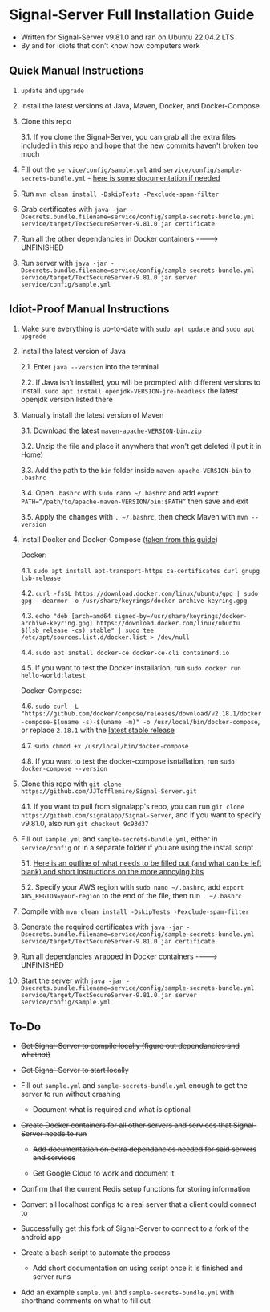 Signal-Server Full Installation Guide
=================

- Written for Signal-Server v9.81.0 and ran on Ubuntu 22.04.2 LTS
- By and for idiots that don’t know how computers work

Quick Manual Instructions
-----------------

1. `update` and `upgrade`

2. Install the latest versions of Java, Maven, Docker, and Docker-Compose

3. Clone this repo

    3.1. If you clone the Signal-Server, you can grab all the extra files included in this repo and hope that the new commits haven't broken too much

4. Fill out the `service/config/sample.yml` and `service/config/sample-secrets-bundle.yml` - [here is some documentation if needed](sample-yml-config-documentation.md)

5. Run `mvn clean install -DskipTests -Pexclude-spam-filter`

6. Grab certificates with `java -jar -Dsecrets.bundle.filename=service/config/sample-secrets-bundle.yml service/target/TextSecureServer-9.81.0.jar certificate`

7. Run all the other dependancies in Docker containers ----> UNFINISHED

8. Run server with `java -jar -Dsecrets.bundle.filename=service/config/sample-secrets-bundle.yml service/target/TextSecureServer-9.81.0.jar server service/config/sample.yml`

Idiot-Proof Manual Instructions
-----------------

1. Make sure everything is up-to-date with `sudo apt update` and `sudo apt upgrade`

2. Install the latest version of Java

    2.1. Enter `java --version` into the terminal

    2.2. If Java isn’t installed, you will be prompted with different versions to install. `sudo apt install openjdk-VERSION-jre-headless` the latest openjdk version listed there

3. Manually install the latest version of Maven

    3.1. [Download the latest `maven-apache-VERSION-bin.zip`](https://maven.apache.org/download.cgi?)

    3.2. Unzip the file and place it anywhere that won't get deleted (I put it in Home)

    3.3. Add the path to the `bin` folder inside `maven-apache-VERSION-bin` to `.bashrc`

    3.4. Open `.bashrc` with `sudo nano ~/.bashrc` and add `export PATH=“/path/to/apache-maven-VERSION/bin:$PATH”` then save and exit

    3.5. Apply the changes with `. ~/.bashrc`, then check Maven with `mvn --version`

4. Install Docker and Docker-Compose ([taken from this guide](https://www.howtogeek.com/devops/how-to-install-docker-and-docker-compose-on-linux/))

    Docker: 
    
    4.1. `sudo apt install apt-transport-https ca-certificates curl gnupg lsb-release`

    4.2. `curl -fsSL https://download.docker.com/linux/ubuntu/gpg | sudo gpg --dearmor -o /usr/share/keyrings/docker-archive-keyring.gpg`

    4.3. `echo "deb [arch=amd64 signed-by=/usr/share/keyrings/docker-archive-keyring.gpg] https://download.docker.com/linux/ubuntu $(lsb_release -cs) stable" | sudo tee /etc/apt/sources.list.d/docker.list > /dev/null`

    4.4. `sudo apt install docker-ce docker-ce-cli containerd.io`

    4.5. If you want to test the Docker installation, run `sudo docker run hello-world:latest`

    Docker-Compose:
    
    4.6. `sudo curl -L "https://github.com/docker/compose/releases/download/v2.18.1/docker-compose-$(uname -s)-$(uname -m)" -o /usr/local/bin/docker-compose`, or replace `2.18.1` with the [latest stable release](https://github.com/docker/compose/releases)

    4.7. `sudo chmod +x /usr/local/bin/docker-compose`

    4.8. If you want to test the docker-compose isntallation, run `sudo docker-compose --version`

5. Clone this repo with `git clone https://github.com/JJTofflemire/Signal-Server.git`

    4.1. If you want to pull from signalapp's repo, you can run `git clone https://github.com/signalapp/Signal-Server`, and if you want to specify v9.81.0, also run `git checkout 9c93d37`

6. Fill out `sample.yml` and `sample-secrets-bundle.yml`, either in `service/config` or in a separate folder if you are using the install script

    5.1. [Here is an outline of what needs to be filled out (and what can be left blank) and short instructions on the more annoying bits](sample-yml-config-documentation.md)

    5.2. Specify your AWS region with `sudo nano ~/.bashrc`, add `export AWS_REGION=your-region` to the end of the file, then run `. ~/.bashrc`

7. Compile with `mvn clean install -DskipTests -Pexclude-spam-filter`

8. Generate the required certificates with `java -jar -Dsecrets.bundle.filename=service/config/sample-secrets-bundle.yml service/target/TextSecureServer-9.81.0.jar certificate`

9.  Run all dependancies wrapped in Docker containers ----> UNFINISHED

10. Start the server with `java -jar -Dsecrets.bundle.filename=service/config/sample-secrets-bundle.yml service/target/TextSecureServer-9.81.0.jar server service/config/sample.yml`

To-Do
-----------------

- ~~Get Signal-Server to compile locally (figure out dependancies and whatnot)~~

- ~~Get Signal-Server to start locally~~

- Fill out `sample.yml` and `sample-secrets-bundle.yml` enough to get the server to run without crashing

    - Document what is required and what is optional

 - ~~Create Docker containers for all other servers and services that Signal-Server needs to run~~

    - ~~Add documentation on extra dependancies needed for said servers and services~~
    
    - Get Google Cloud to work and document it
  
  - Confirm that the current Redis setup functions for storing information
  
  - Convert all localhost configs to a real server that a client could connect to

- Successfully get this fork of Signal-Server to connect to a fork of the android app

- Create a bash script to automate the process

    - Add short documentation on using script once it is finished and server runs

- Add an example `sample.yml` and `sample-secrets-bundle.yml` with shorthand comments on what to fill out
